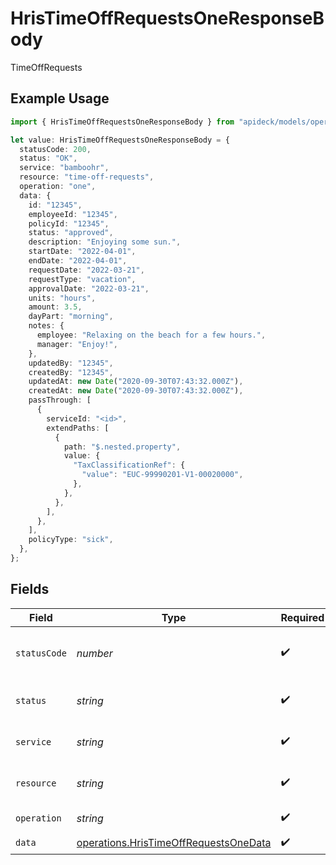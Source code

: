 # HrisTimeOffRequestsOneResponseBody

TimeOffRequests

## Example Usage

```typescript
import { HrisTimeOffRequestsOneResponseBody } from "apideck/models/operations";

let value: HrisTimeOffRequestsOneResponseBody = {
  statusCode: 200,
  status: "OK",
  service: "bamboohr",
  resource: "time-off-requests",
  operation: "one",
  data: {
    id: "12345",
    employeeId: "12345",
    policyId: "12345",
    status: "approved",
    description: "Enjoying some sun.",
    startDate: "2022-04-01",
    endDate: "2022-04-01",
    requestDate: "2022-03-21",
    requestType: "vacation",
    approvalDate: "2022-03-21",
    units: "hours",
    amount: 3.5,
    dayPart: "morning",
    notes: {
      employee: "Relaxing on the beach for a few hours.",
      manager: "Enjoy!",
    },
    updatedBy: "12345",
    createdBy: "12345",
    updatedAt: new Date("2020-09-30T07:43:32.000Z"),
    createdAt: new Date("2020-09-30T07:43:32.000Z"),
    passThrough: [
      {
        serviceId: "<id>",
        extendPaths: [
          {
            path: "$.nested.property",
            value: {
              "TaxClassificationRef": {
                "value": "EUC-99990201-V1-00020000",
              },
            },
          },
        ],
      },
    ],
    policyType: "sick",
  },
};
```

## Fields

| Field                                                                                          | Type                                                                                           | Required                                                                                       | Description                                                                                    | Example                                                                                        |
| ---------------------------------------------------------------------------------------------- | ---------------------------------------------------------------------------------------------- | ---------------------------------------------------------------------------------------------- | ---------------------------------------------------------------------------------------------- | ---------------------------------------------------------------------------------------------- |
| `statusCode`                                                                                   | *number*                                                                                       | :heavy_check_mark:                                                                             | HTTP Response Status Code                                                                      | 200                                                                                            |
| `status`                                                                                       | *string*                                                                                       | :heavy_check_mark:                                                                             | HTTP Response Status                                                                           | OK                                                                                             |
| `service`                                                                                      | *string*                                                                                       | :heavy_check_mark:                                                                             | Apideck ID of service provider                                                                 | bamboohr                                                                                       |
| `resource`                                                                                     | *string*                                                                                       | :heavy_check_mark:                                                                             | Unified API resource name                                                                      | time-off-requests                                                                              |
| `operation`                                                                                    | *string*                                                                                       | :heavy_check_mark:                                                                             | Operation performed                                                                            | one                                                                                            |
| `data`                                                                                         | [operations.HrisTimeOffRequestsOneData](../../models/operations/hristimeoffrequestsonedata.md) | :heavy_check_mark:                                                                             | N/A                                                                                            |                                                                                                |